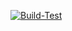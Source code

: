 [![Build-Test](https://github.com/NikSativa/DIKit/actions/workflows/Build_Test.yml/badge.svg)](https://github.com/NikSativa/DIKit/actions/workflows/Build_Test.yml)
